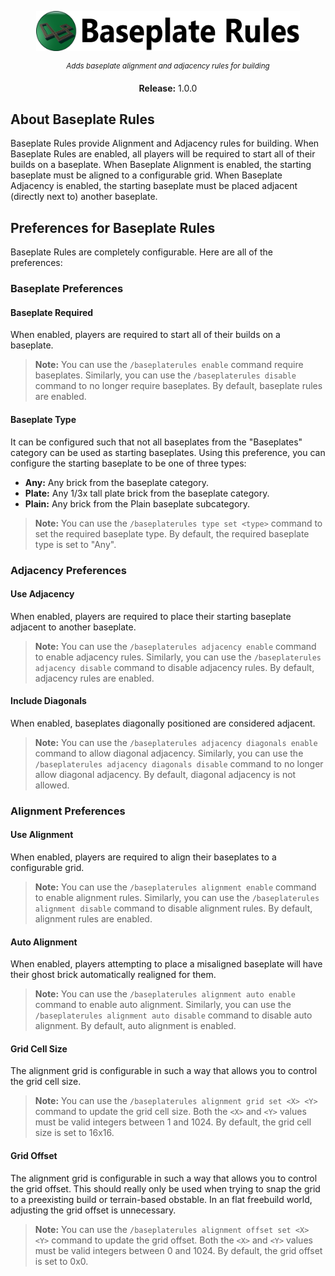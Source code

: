 <p align="center">
 <img src="https://github.com/Boomshicleafaunda/Support_BaseplateRules/blob/master/title.png" height=64>
</p>

<p align="center"><sup><i>Adds baseplate alignment and adjacency rules for building</i></sup></p>

<p align="center"><strong>Release:</strong> 1.0.0</p>

## About Baseplate Rules

Baseplate Rules provide Alignment and Adjacency rules for building. When Baseplate Rules are enabled, all players will be required to start all of their builds on a baseplate. When Baseplate Alignment is enabled, the starting baseplate must be aligned to a configurable grid. When Baseplate Adjacency is enabled, the starting baseplate must be placed adjacent (directly next to) another baseplate.

## Preferences for Baseplate Rules

Baseplate Rules are completely configurable. Here are all of the preferences:

### Baseplate Preferences

#### Baseplate Required

When enabled, players are required to start all of their builds on a baseplate.

> **Note:** You can use the `/baseplaterules enable` command require baseplates. Similarly, you can use the `/baseplaterules disable` command to no longer require baseplates. By default, baseplate rules are enabled.

#### Baseplate Type

It can be configured such that not all baseplates from the "Baseplates" category can be used as starting baseplates. Using this preference, you can configure the starting baseplate to be one of three types:

 - **Any:** Any brick from the baseplate category.
 - **Plate:** Any 1/3x tall plate brick from the baseplate category.
 - **Plain:** Any brick from the Plain baseplate subcategory.
 
 > **Note:** You can use the `/baseplaterules type set <type>` command to set the required baseplate type. By default, the required baseplate type is set to "Any".

### Adjacency Preferences

#### Use Adjacency

When enabled, players are required to place their starting baseplate adjacent to another baseplate.

> **Note:** You can use the `/baseplaterules adjacency enable` command to enable adjacency rules. Similarly, you can use the `/baseplaterules adjacency disable` command to disable adjacency rules. By default, adjacency rules are enabled.

#### Include Diagonals

When enabled, baseplates diagonally positioned are considered adjacent.

> **Note:** You can use the `/baseplaterules adjacency diagonals enable` command to allow diagonal adjacency. Similarly, you can use the `/baseplaterules adjacency diagonals disable` command to no longer allow diagonal adjacency. By default, diagonal adjacency is not allowed.

### Alignment Preferences

#### Use Alignment

When enabled, players are required to align their baseplates to a configurable grid.

> **Note:** You can use the `/baseplaterules alignment enable` command to enable alignment rules. Similarly, you can use the `/baseplaterules alignment disable` command to disable alignment rules. By default, alignment rules are enabled.

#### Auto Alignment

When enabled, players attempting to place a misaligned baseplate will have their ghost brick automatically realigned for them.

> **Note:** You can use the `/baseplaterules alignment auto enable` command to enable auto alignment. Similarly, you can use the `/baseplaterules alignment auto disable` command to disable auto alignment. By default, auto alignment is enabled.

#### Grid Cell Size

The alignment grid is configurable in such a way that allows you to control the grid cell size.

> **Note:** You can use the `/baseplaterules alignment grid set <X> <Y>` command to update the grid cell size. Both the `<X>` and `<Y>` values must be valid integers between 1 and 1024. By default, the grid cell size is set to 16x16.

#### Grid Offset

The alignment grid is configurable in such a way that allows you to control the grid offset. This should really only be used when trying to snap the grid to a preexisting build or terrain-based obstable. In an flat freebuild world, adjusting the grid offset is unnecessary.

> **Note:** You can use the `/baseplaterules alignment offset set <X> <Y>` command to update the grid offset. Both the `<X>` and `<Y>` values must be valid integers between 0 and 1024. By default, the grid offset is set to 0x0.

